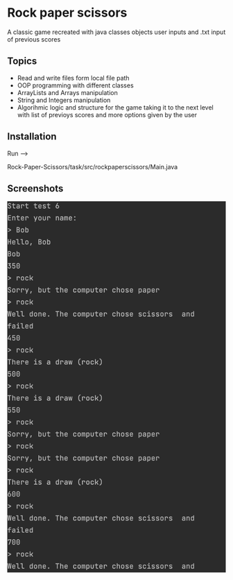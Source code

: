 # Rock paper scissors

A classic game recreated with java classes objects user inputs and .txt input of previous scores


## Topics

 - Read and write files form local file path
 - OOP programming with different classes
 - ArrayLists and Arrays manipulation
 - String and Integers manipulation
 - Algorihmic logic and structure for  the game taking it to the next level with list of previoys scores and more options given by the user
  


## Installation

Run -->

Rock-Paper-Scissors/task/src/rockpaperscissors/Main.java
    
## Screenshots

![App Screenshot](screenshots/initial-frame.png)
